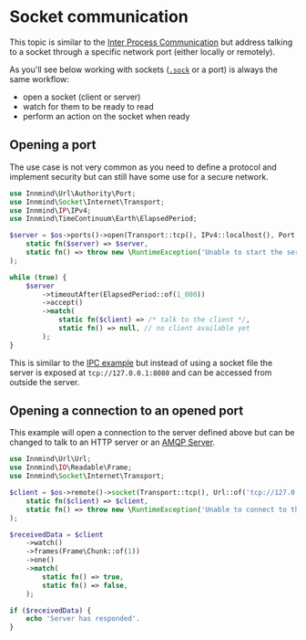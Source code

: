 # Socket communication

This topic is similar to the [Inter Process Communication](ipc.md) but address talking to a socket through a specific network port (either locally or remotely).

As you'll see below working with sockets ([`.sock`](ipc.md) or a port) is always the same workflow:
- open a socket (client or server)
- watch for them to be ready to read
- perform an action on the socket when ready

## Opening a port

The use case is not very common as you need to define a protocol and implement security but can still have some use for a secure network.

```php
use Innmind\Url\Authority\Port;
use Innmind\Socket\Internet\Transport;
use Innmind\IP\IPv4;
use Innmind\TimeContinuum\Earth\ElapsedPeriod;

$server = $os->ports()->open(Transport::tcp(), IPv4::localhost(), Port::of(8080))->match(
    static fn($server) => $server,
    static fn() => throw new \RuntimeException('Unable to start the server'),
);

while (true) {
    $server
        ->timeoutAfter(ElapsedPeriod::of(1_000))
        ->accept()
        ->match(
            static fn($client) => /* talk to the client */,
            static fn() => null, // no client available yet
        );
}
```

This is similar to the [IPC example](ipc.md) but instead of using a socket file the server is exposed at `tcp://127.0.0.1:8080` and can be accessed from outside the server.

## Opening a connection to an opened port

This example will open a connection to the server defined above but can be changed to talk to an HTTP server or an [AMQP Server](https://github.com/innmind/amqp).

```php
use Innmind\Url\Url;
use Innmind\IO\Readable\Frame;
use Innmind\Socket\Internet\Transport;

$client = $os->remote()->socket(Transport::tcp(), Url::of('tcp://127.0.0.1:8080')->authority())->match(
    static fn($client) => $client,
    static fn() => throw new \RuntimeException('Unable to connect to the client'),
);

$receivedData = $client
    ->watch()
    ->frames(Frame\Chunk::of(1))
    ->one()
    ->match(
        static fn() => true,
        static fn() => false,
    );

if ($receivedData) {
    echo 'Server has responded'.
}
```
